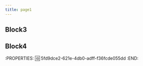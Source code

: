 ```yaml
---
title: page1
---
```


## Block3
## Block4
:PROPERTIES:
:id: 5fd9dce2-621e-4db0-adff-f36fcde055dd
:END:
